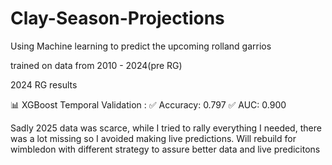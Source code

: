 # Clay-Season-Projections
Using Machine learning to predict the upcoming rolland garrios

trained on data from 2010 - 2024(pre RG)

2024 RG results

📊 XGBoost Temporal Validation :
✅ Accuracy: 0.797
✅ AUC: 0.900


Sadly 2025 data was scarce, while I tried to rally everything I needed, there was a lot missing so I avoided making live predictions.
Will rebuild for wimbledon with different strategy to assure better data and live predicitons
